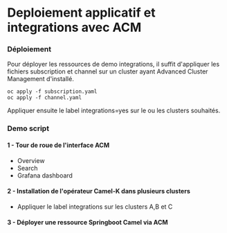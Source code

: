 # Deploiement applicatif et integrations avec ACM

### Déploiement 

Pour déployer les ressources de demo integrations, il suffit d'appliquer les fichiers subscription et channel sur un cluster ayant Advanced Cluster Management d'installé. 

``` 
oc apply -f subscription.yaml
oc apply -f channel.yaml
```

Appliquer ensuite le label integrations=yes sur le ou les clusters souhaités. 

### Demo script

#### 1 - Tour de roue de l'interface ACM 
- Overview
- Search
- Grafana dashboard

#### 2 - Installation de l'opérateur Camel-K dans plusieurs clusters
- Appliquer le label integrations sur les clusters A,B et C

#### 3 - Déployer une ressource Springboot Camel via ACM


 